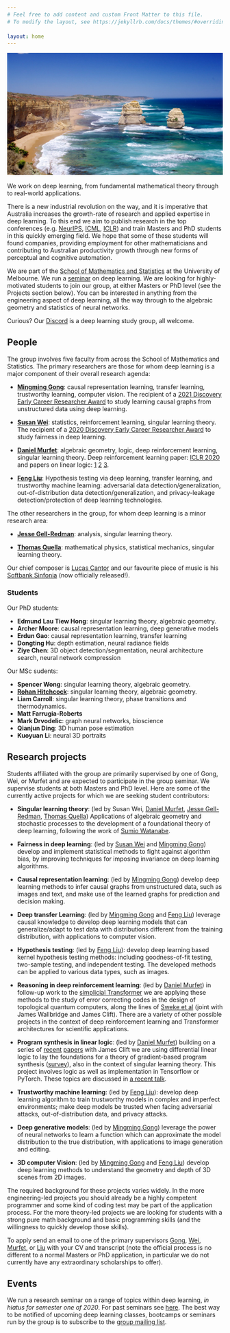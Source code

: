 ```yaml
---
# Feel free to add content and custom Front Matter to this file.
# To modify the layout, see https://jekyllrb.com/docs/themes/#overriding-theme-defaults

layout: home
---
```


![Great ocean road](ocean.jpg?w=1740&h=980&fit=crop&crop=center&auto=format)

We work on deep learning, from fundamental mathematical theory through to real-world applications. 

There is a new industrial revolution on the way, and it is imperative that Australia increases the growth-rate of research and applied expertise in deep learning. To this end we aim to publish research in the top conferences (e.g. [NeurIPS](https://nips.cc/), [ICML](https://icml.cc/), [ICLR](https://iclr.cc/)) and train Masters and PhD students in this quickly emerging field. We hope that some of these students will found companies, providing employment for other mathematicians and contributing to Australian productivity growth through new forms of perceptual and cognitive automation.

We are part of the [School of Mathematics and Statistics](https://ms.unimelb.edu.au/home) at the University of Melbourne. We run a [seminar](http://therisingsea.org/post/seminar-ch/) on deep learning. We are looking for highly-motivated students to join our group, at either Masters or PhD level (see the Projects section below). You can be interested in anything from the engineering aspect of deep learning, all the way through to the algebraic geometry and statistics of neural networks.

Curious? Our [Discord](https://discord.gg/XwAc3hH) is a deep learning study group, all welcome.

<!--Feel free to drop by for a chat in our **public office hours** on [Zoom](https://unimelb.zoom.us/j/537135126) (on hiatus for one week while a new time is decided, see Discord).-->

<!--*Iluka is an Aboriginal Australian word meaning: [by the sea](https://www.gnb.nsw.gov.au/place_naming/placename_search/extract?id=MackXtrXan).*-->

## People

The group involves five faculty from across the School of Mathematics and Statistics. The primary researchers are those for whom deep learning is a major component of their overall research agenda:

* **[Mingming Gong](https://mingming-gong.github.io/)**: causal representation learning, transfer learning, trustworthy learning, computer vision. The recipient of a [2021 Discovery Early Career Researcher Award](https://dataportal.arc.gov.au/RGS/Web/Grants/DE210101624) to study learning causal graphs from unstructured data using deep learning.

* **[Susan Wei](https://www.suswei.com/)**: statistics, reinforcement learning, singular learning theory. The recipient of a [2020 Discovery Early Career Researcher Award](https://dataportal.arc.gov.au/NCGP/Web/Grant/Grant/DE200101253) to study fairness in deep learning.

* **[Daniel Murfet](http://therisingsea.org/)**: algebraic geometry, logic, deep reinforcement learning, singular learning theory. Deep reinforcement learning paper: [ICLR 2020](https://openreview.net/forum?id=rkecJ6VFvr) and papers on linear logic: [1](https://arxiv.org/abs/1407.2650) [2](https://arxiv.org/abs/1805.10770) [3](https://arxiv.org/abs/1805.11813).

* **[Feng Liu](https://fengliu90.github.io/)**: Hypothesis testing via deep learning, transfer learning, and trustworthy machine learning: adversarial data detection/generalization, out-of-distribution data detection/generalization, and privacy-leakage detection/protection of deep learning technologies. 

The other researchers in the group, for whom deep learning is a minor research area:

* **[Jesse Gell-Redman](https://sites.google.com/site/jessegellredman/)**: analysis, singular learning theory.

* **[Thomas Quella](https://researchers.ms.unimelb.edu.au/~tquella@unimelb/#home)**: mathematical physics, statistical mechanics, singular learning theory.

Our chief composer is [Lucas Cantor](https://www.lucascantormusic.com/) and our favourite piece of music is his [Softbank Sinfonia](https://open.spotify.com/album/3Y0xYCNHtl6HNeEoxyP96c?si=5VHQ4D54RauyuPIO4rx6Jg) (now officially released!).

### Students

Our PhD students:

* **Edmund Lau Tiew Hong**: singular learning theory, algebraic geometry.
* **Archer Moore**: causal representation learning, deep generative models
* **Erdun Gao**: causal representation learning, transfer learning
* **Dongting Hu**: depth estimation, neural radiance fields
* **Ziye Chen**: 3D object detection/segmentation, neural architecture search, neural network compression

Our MSc sudents:

* **Spencer Wong**: singular learning theory, algebraic geometry.
* **[Rohan Hitchcock](http://rohanhitchcock.com/)**: singular learning theory, algebraic geometry.
* **Liam Carroll**: singular learning theory, phase transitions and thermodynamics.
* **Matt Farrugia-Roberts**
* **Mark Drvodelic**: graph neural networks, bioscience
* **Qianjun Ding**: 3D human pose estimation
* **Kuoyuan Li**: neural 3D portraits 

## Research projects

Students affiliated with the group are primarily supervised by one of Gong, Wei, or Murfet and are expected to participate in the group seminar. We supervise students at both Masters and PhD level. Here are some of the currently active projects for which we are seeking student contributors:

* **Singular learning theory**: (led by Susan Wei, [Daniel Murfet](http://therisingsea.org/), [Jesse Gell-Redman](https://sites.google.com/site/jessegellredman/), [Thomas Quella](https://researchers.ms.unimelb.edu.au/~tquella@unimelb/#home)) Applications of algebraic geometry and stochastic processes to the development of a foundational theory of deep learning, following the work of [Sumio Watanabe](http://watanabe-www.math.dis.titech.ac.jp/users/swatanab/singular-learning-theory.html).

* **Fairness in deep learning**: (led by [Susan Wei](https://www.suswei.com/) and [Mingming Gong](https://mingming-gong.github.io/)) develop and implement statistical methods to fight against algorithm bias, by improving techniques for imposing invariance on deep learning algorithms.

* **Causal representation learning**: (led by [Mingming Gong](https://mingming-gong.github.io/)) develop deep learning methods to infer causal graphs from unstructured data, such as images and text, and make use of the learned graphs for prediction and decision making.

* **Deep transfer Learning**: (led by [Mingming Gong](https://mingming-gong.github.io/) and [Feng Liu](https://fengliu90.github.io/)) leverage causal knowledge to develop deep learning models that can generalize/adapt to test data with distributions different from the training distribution, with applications to computer vision.

* **Hypothesis testing**: (led by [Feng Liu](https://fengliu90.github.io/)): develop deep learning based kernel hypothesis testing methods: including goodness-of-fit testing, two-sample testing, and independent testing. The developed methods can be applied to various data types, such as images.

* **Reasoning in deep reinforcement learning**: (led by [Daniel Murfet](http://therisingsea.org/)) in follow-up work to the [simplicial Transformer](https://openreview.net/forum?id=rkecJ6VFvr) we are applying these methods to the study of error correcting codes in the design of topological quantum computers, along the lines of [Sweke et al](https://arxiv.org/abs/1810.07207) (joint with James Wallbridge and James Clift). There are a variety of other possible projects in the context of deep reinforcement learning and Transformer architectures for scientific applications.

* **Program synthesis in linear logic**: (led by [Daniel Murfet](http://therisingsea.org/)) building on a series of [recent](https://arxiv.org/abs/1805.10770) [papers](https://arxiv.org/abs/1805.11813) with James Clift we are using differential linear logic to lay the foundations for a theory of gradient-based program synthesis ([survey](https://gist.github.com/dmurfet/688af9d4413cbb9a13ca5d50b28ddcbc)), also in the context of singular learning theory. This project involves logic as well as implementation in Tensorflow or PyTorch. These topics are discussed in [a recent talk](https://youtu.be/IW4LjjAWrO4).

* **Trustworthy machine learning**: (led by [Feng Liu](https://fengliu90.github.io/)): develop deep learning algorithm to train trustworthy models in complex and imperfect environments; make deep models be trusted when facing adversarial attacks, out-of-distribution data, and privacy attacks.

* **Deep generative models**: (led by [Mingming Gong](https://mingming-gong.github.io/)) leverage the power of neural networks to learn a function which can approximate the model distribution to the true distribution, with applications to image generation and editing.

* **3D computer Vision**: (led by [Mingming Gong](https://mingming-gong.github.io/) and [Feng Liu](https://fengliu90.github.io/)) develop deep learning methods to understand the geometry and depth of 3D scenes from 2D images.

The required background for these projects varies widely. In the more engineering-led projects you should already be a highly competent programmer and some kind of coding test may be part of the application process. For the more theory-led projects we are looking for students with a strong pure math background and basic programming skills (and the willingness to quickly develop those skills).

To apply send an email to one of the primary supervisors [Gong](mailto:mingming.gong@unimelb.edu.au), [Wei](mailto:susan.wei@unimelb.edu.au), [Murfet](mailto:d.murfet@unimelb.edu.au), or [Liu](mailto:d.feng.liu1@unimelb.edu.au) with your CV and transcript (note the official process is no different to a normal Masters or PhD application, in particular we do not currently have any extraordinary scholarships to offer).

## Events

We run a research seminar on a range of topics within deep learning, *in hiatus for semester one of 2020*. For past seminars see [here](seminar). The best way to be notified of upcoming deep learning classes, bootcamps or seminars run by the group is to subscribe to the [group mailing list](https://tinyletter.com/mdlg). 

